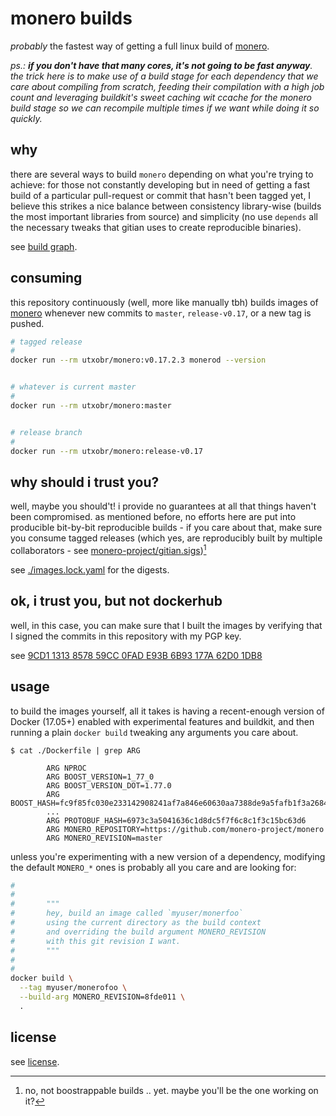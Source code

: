 # monero builds

_probably_ the fastest way of getting a full linux build of [monero].

_ps.: **if you don't have that many cores, it's not going to be fast anyway**.
the trick here is to make use of a build stage for each dependency that we care
about compiling from scratch, feeding their compilation with a high job count
and leveraging buildkit's sweet caching wit ccache for the monero build stage
so we can recompile multiple times if we want while doing it so quickly._


## why

there are several ways to build `monero` depending on what you're trying to
achieve: for those not constantly developing but in need of getting a fast
build of a particular pull-request or commit that hasn't been tagged yet, I
believe this strikes a nice balance between consistency library-wise (builds
the most important libraries from source) and simplicity (no use `depends` all
the necessary tweaks that gitian uses to create reproducible binaries).

see [build graph](./assets/build-graph.svg).


## consuming

this repository continuously (well, more like manually tbh) builds images of
[monero] whenever new commits to `master`, `release-v0.17`, or a new tag is
pushed.

```bash
# tagged release
#
docker run --rm utxobr/monero:v0.17.2.3 monerod --version


# whatever is current master
#
docker run --rm utxobr/monero:master


# release branch
#
docker run --rm utxobr/monero:release-v0.17
```

## why should i trust you?

well, maybe you should't! i provide no guarantees at all that things haven't
been compromised. as mentioned before, no efforts here are put into producible
bit-by-bit reproducible builds - if you care about that, make sure you consume
tagged releases (which yes, are reproducibly built by multiple collaborators -
see [monero-project/gitian.sigs])[^1]

see [./images.lock.yaml](./images.lock.yaml) for the digests.

[^1]: no, not boostrappable builds .. yet. maybe you'll be the one working on
  it?


## ok, i trust you, but not dockerhub

well, in this case, you can make sure that I built the images by verifying that
I signed the commits in this repository with my PGP key.

see [9CD1 1313 8578 59CC 0FAD  E93B 6B93 177A 62D0 1DB8](https://utxo.com.br/pgp/public-key.txt)


## usage

to build the images yourself, all it takes is having a recent-enough version of
Docker (17.05+) enabled with experimental features and buildkit, and then
running a plain `docker build` tweaking any arguments you care about.

```console
$ cat ./Dockerfile | grep ARG

        ARG NPROC
        ARG BOOST_VERSION=1_77_0
        ARG BOOST_VERSION_DOT=1.77.0
        ARG BOOST_HASH=fc9f85fc030e233142908241af7a846e60630aa7388de9a5fafb1f3a26840854
        ...
        ARG PROTOBUF_HASH=6973c3a5041636c1d8dc5f7f6c8c1f3c15bc63d6
        ARG MONERO_REPOSITORY=https://github.com/monero-project/monero
        ARG MONERO_REVISION=master
```

unless you're experimenting with a new version of a dependency, modifying the
default `MONERO_*` ones is probably all you care and are looking for:

```bash
#
#
#       """
#       hey, build an image called `myuser/monerfoo` 
#       using the current directory as the build context
#       and overriding the build argument MONERO_REVISION
#       with this git revision I want.
#       """
#
#
docker build \
  --tag myuser/monerofoo \
  --build-arg MONERO_REVISION=8fde011 \
  .
```

## license

see [license](http://www.wtfpl.net/).

[monero]: https://github.com/monero-project/monero
[monero-project/gitian.sigs]: https://github.com/monero-project/gitian.sigs
